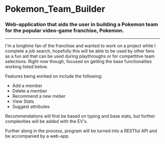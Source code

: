# Pokemon_Team_Builder
### Web-application that aids the user in building a Pokemon team for the popular video-game franchise, Pokemon.

---

I'm a longtime fan of the franchise and wanted to work on a project while I complete a job search, hopefully this will be able to be used by other fans as a fun aid that can be used during playthroughs or for compettitve team selections. Right now though, focused on getting the base functionalites working listed below.

Features being worked on include the following:
- Add a member
- Delete a member
- Recommend a new meber
- View Stats
- Suggest attributes

Recommendations will first be based on typing and base stats, but further complexities will be added with the EV's.

Further along in the process, program will be turned into a RESTful API and be accompanied by a web-app.
